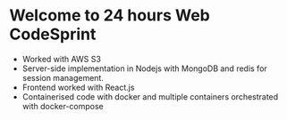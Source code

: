 # Welcome to 24 hours Web CodeSprint 

- Worked with AWS S3
- Server-side implementation in Nodejs with MongoDB and redis for session management.
- Frontend worked with React.js
- Containerised code with docker and multiple containers orchestrated with docker-compose
